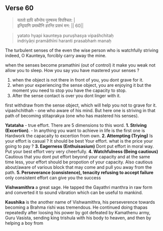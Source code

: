 ## Verse 60

> यततो ह्यपि कौन्तेय पुरुषस्य विपश्चित: |  
इन्द्रियाणि प्रमाथीनि हरन्ति प्रसभं मन: || 60||

>yatato hyapi kaunteya puruṣhasya vipaśhchitaḥ  
indriyāṇi pramāthīni haranti prasabhaṁ manaḥ

The turbulent senses of the even the wise person who is 
watchfully striving indeed, O Kaunteya, forcibly carry away the mine.  

when the senses become pramathini (out of control) it make you weak not allow you to sleep. How you say you have mastered your senses ? 
1. when the object is not there in front of you, you dont grave for it.
2. when your experiencing the sense object, you are enjoying it but the moment you need to stop you have the capacity to stop.
3. After the sense contact is over you dont linger with it.

first withdraw from the sense object, which will help you not to grave for it.  
vipashchithah - one who aware of his mind. But here one is striving in that path of becoming stitaprakya (one who has mastered his senses). 

**Yatataha** - true effort. There are 5 dimensions to this word. 
**1. Striving (Excertion)**. - In anything you want to achieve in life is the first one is Hardwork the capacaity to excertion from own. 
**2. Attempting (Trying)**  Is your effort is casual ? It should be best Your effort. what is the price your going to pay ? 
**3. Eagerness (Enthuisasium)** Dont put effort in moral way. Put your best effort very very cheerfully.
**4. Watchfulness (Being cautious)**  Cautious that you dont put effort beyond your capacity and at the same time less, your effort should be propotion of your capacity. Also cautious about/aware of various block that may come and pull you away from the path.
**5. Perseverance (consistence), tenacity refusing to accept failure**  only consistent effort can give you the success


**Vishwamithra** a great sage. He tapped the Gayathri manthra in raw form and converted it to sound vibration which can be useful to mankind. 

**Kaushika** is the another name of Vishwamithra, his perseverence towards becoming a Brahma rishi was tremendous. He continued doing thapas repeatedly after loosing his power by got defeated by Kamathenu army, Guru Vasista, sending king trishula with his body to heaven, and then by helping a boy from  




<!--stackedit_data:
eyJoaXN0b3J5IjpbMjAyMjI2Nzg3NCwtMTYyMTI3MzI4OCwtMT
E2MDUwMTczMCwxMTY1NDM5ODk4LDcyMTc0NjM2NiwtMTIzMDY4
NjgxOCwtMzY2NjA2MDY0LDEyNzYyNjY5ODEsNDYwNDU2OTM2LC
0xODg3NzQ5MjgxLC0xMjMxMDE2MjE3XX0=
-->